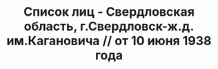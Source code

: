 ---
title: Список лиц - Свердловская область, г.Свердловск-ж.д. им.Кагановича // от 10
  июня 1938 года
description: РГАСПИ, ф.17, оп.171, дело 417, лист 53
images:
- /disk/pictures/v09/17-171-417-053.jpg
- /disk/pictures/v09/17-171-417-054.jpg
- /disk/pictures/v09/17-171-417-055.jpg
- /disk/pictures/v09/17-171-417-056.jpg
- /disk/pictures/v09/17-171-417-057.jpg
- /disk/pictures/v09/17-171-417-058.jpg
---